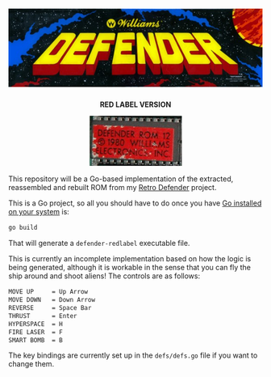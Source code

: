 <h1 align="center">

<img src="https://raw.githubusercontent.com/jeffnyman/defender-redlabel/master/assets/defender-title.jpg" alt="Defender"/>

</h1>

<p align="center"><strong>RED LABEL VERSION</strong></p>

<p align="center">

<img src="https://raw.githubusercontent.com/jeffnyman/defender-redlabel/master/assets/defender-red-label-chip.jpg" alt="Red Label Chip"/>

</p>

This repository will be a Go-based implementation of the extracted, reassembled and rebuilt ROM from my [Retro Defender](https://github.com/jeffnyman/defender-retro) project.

This is a Go project, so all you should have to do once you have [Go installed on your system](https://go.dev/dl/) is:

```sh
go build
```

That will generate a `defender-redlabel` executable file.

This is currently an incomplete implementation based on how the logic is being generated, although it is workable in the sense that you can fly the ship around and shoot aliens! The controls are as follows:

```
MOVE UP     = Up Arrow
MOVE DOWN   = Down Arrow
REVERSE     = Space Bar
THRUST      = Enter
HYPERSPACE  = H
FIRE LASER  = F
SMART BOMB  = B
```

The key bindings are currently set up in the `defs/defs.go` file if you want to change them.
